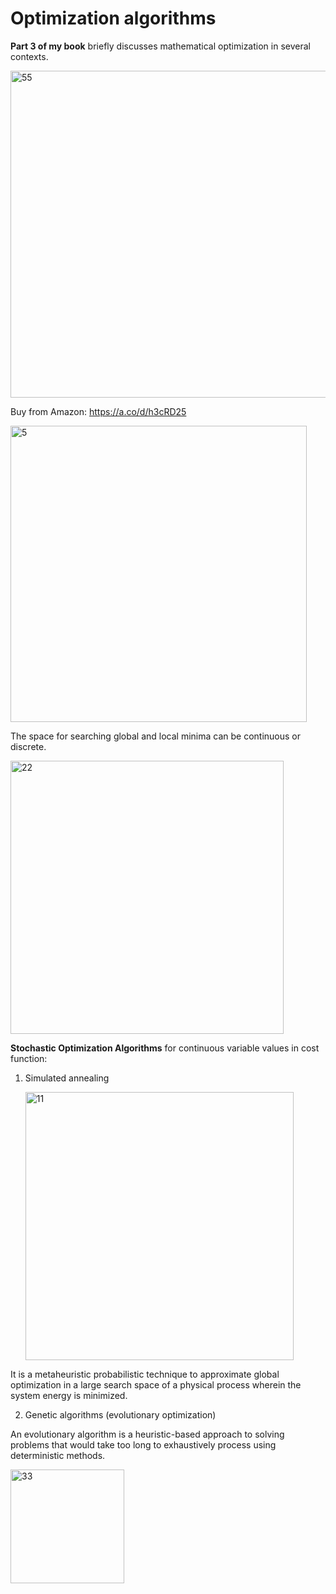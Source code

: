 # Optimization algorithms

**Part 3 of my book** briefly discusses mathematical optimization in several contexts.

<img width="523" alt="55" src="https://github.com/user-attachments/assets/abd24d03-d67b-4972-90a7-befa18fb83c5" />


Buy from Amazon: https://a.co/d/h3cRD25


<img width="474" alt="5" src="https://github.com/user-attachments/assets/772ada5b-da96-40ab-a1c4-ac41130e3f7a" />

The space for searching global and local minima can be continuous or discrete.  

<img width="437" alt="22" src="https://github.com/user-attachments/assets/f549e1c3-5f72-4e5a-b040-f9b5e1513427" />


**Stochastic Optimization Algorithms** for continuous variable values in cost function:

1. Simulated annealing

   <img width="429" alt="11" src="https://github.com/user-attachments/assets/79424819-04bb-4897-8861-4a720418e41d" />

It is a metaheuristic  probabilistic technique to approximate global optimization in a large search space of a physical process wherein the system energy is minimized.

2. Genetic algorithms (evolutionary optimization)

An evolutionary algorithm is a heuristic-based approach to solving problems that would take too long 
to exhaustively process using deterministic methods. 

<img width="182" alt="33" src="https://github.com/user-attachments/assets/ca2d940c-b64c-4791-b056-0c2eb8834998" />
